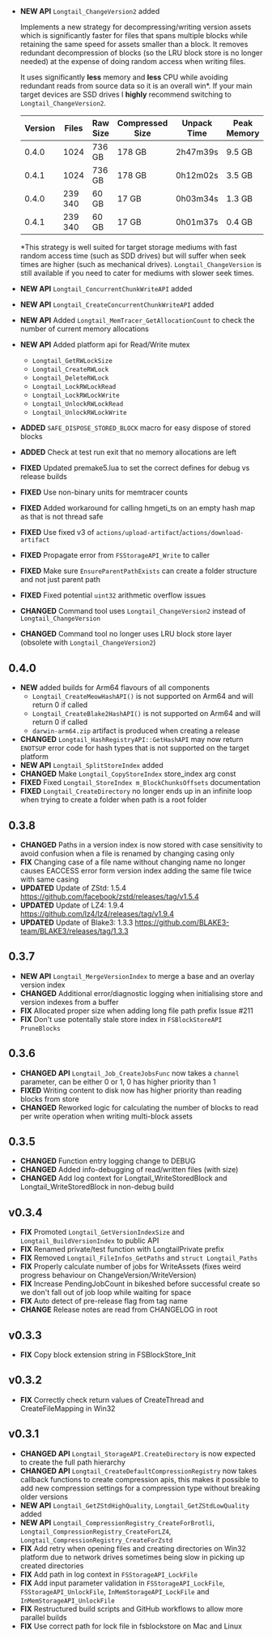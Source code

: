 ##
- **NEW API** `Longtail_ChangeVersion2` added

  Implements a new strategy for decompressing/writing version assets which is significantly faster for files that spans multiple blocks while retaining the same speed for assets smaller than a block. It removes redundant decompression of blocks (so the LRU block store is no longer needed) at the expense of doing random access when writing files.
  
  It uses significantly **less** memory and **less** CPU while avoiding redundant reads from source data so it is an overall win*.
  If your main target devices are SSD drives I **highly** recommend switching to `Longtail_ChangeVersion2`.
  
  | Version | Files | Raw Size | Compressed Size | Unpack Time | Peak Memory |
  |-|-|-|-|-|-|
  |0.4.0|1024|736 GB|178 GB|2h47m39s|9.5 GB|
  |0.4.1|1024|736 GB|178 GB|0h12m02s|3.5 GB|
  |0.4.0|239 340|60 GB|17 GB|0h03m34s|1.3 GB|
  |0.4.1|239 340|60 GB|17 GB|0h01m37s|0.4 GB|

  *This strategy is well suited for target storage mediums with fast random access time (such as SDD drives) but will suffer when seek times are higher (such as mechanical drives).
  `Longtail_ChangeVersion` is still available if you need to cater for mediums with slower seek times.

- **NEW API** `Longtail_ConcurrentChunkWriteAPI` added
- **NEW API** `Longtail_CreateConcurrentChunkWriteAPI` added
- **NEW API** Added `Longtail_MemTracer_GetAllocationCount` to check the number of current memory allocations
- **NEW API** Added platform api for Read/Write mutex
  - `Longtail_GetRWLockSize`
  - `Longtail_CreateRWLock`
  - `Longtail_DeleteRWLock`
  - `Longtail_LockRWLockRead`
  - `Longtail_LockRWLockWrite`
  - `Longtail_UnlockRWLockRead`
  - `Longtail_UnlockRWLockWrite`
- **ADDED** `SAFE_DISPOSE_STORED_BLOCK` macro for easy dispose of stored blocks
- **ADDED** Check at test run exit that no memory allocations are left
- **FIXED** Updated premake5.lua to set the correct defines for debug vs release builds
- **FIXED** Use non-binary units for memtracer counts
- **FIXED** Added workaround for calling hmgeti_ts on an empty hash map as that is not thread safe
- **FIXED** Use fixed v3 of `actions/upload-artifact`/`actions/download-artifact`
- **FIXED** Propagate error from `FSStorageAPI_Write` to caller
- **FIXED** Make sure `EnsureParentPathExists` can create a folder structure and not just parent path
- **FIXED** Fixed potential `uint32` arithmetic overflow issues
- **CHANGED** Command tool uses `Longtail_ChangeVersion2` instead of `Longtail_ChangeVersion`
- **CHANGED** Command tool no longer uses LRU block store layer (obsolete with `Longtail_ChangeVersion2`)

## 0.4.0
- **NEW** added builds for Arm64 flavours of all components
  - `Longtail_CreateMeowHashAPI()` is not supported on Arm64 and will return 0 if called
  - `Longtail_CreateBlake2HashAPI()` is not supported on Arm64 and will return 0 if called
  - `darwin-arm64.zip` artifact is produced when creating a release
- **CHANGED** `Longtail_HashRegistryAPI::GetHashAPI` may now return `ENOTSUP` error code for hash types that is not supported on the target platform
- **NEW API** `Longtail_SplitStoreIndex` added
- **CHANGED** Make `Longtail_CopyStoreIndex` store_index arg const
- **FIXED** Fixed `Longtail_StoreIndex m_BlockChunksOffsets` documentation
- **FIXED** `Longtail_CreateDirectory` no longer ends up in an infinite loop when trying to create a folder when path is a root folder

## 0.3.8
- **CHANGED** Paths in a version index is now stored with case sensitivity to avoid confusion when a file is renamed by changing casing only
- **FIX** Changing case of a file name without changing name no longer causes EACCESS error form version index adding the same file twice with same casing
- **UPDATED** Update of ZStd: 1.5.4 https://github.com/facebook/zstd/releases/tag/v1.5.4
- **UPDATED** Update of LZ4: 1.9.4 https://github.com/lz4/lz4/releases/tag/v1.9.4
- **UPDATED** Update of Blake3: 1.3.3 https://github.com/BLAKE3-team/BLAKE3/releases/tag/1.3.3

## 0.3.7
- **NEW API** `Longtail_MergeVersionIndex` to merge a base and an overlay version index
- **CHANGED** Additional error/diagnostic logging when initialising store and version indexes from a buffer
- **FIX** Allocated proper size when adding long file path prefix Issue #211
- **FIX** Don't use potentally stale store index in `FSBlockStoreAPI` `PruneBlocks`

## 0.3.6
- **CHANGED API** `Longtail_Job_CreateJobsFunc` now takes a `channel` parameter, can be either 0 or 1, 0 has higher priority than 1
- **FIXED** Writing content to disk now has higher priority than reading blocks from store
- **CHANGED** Reworked logic for calculating the number of blocks to read per write operation when writing multi-block assets

## 0.3.5
- **CHANGED** Function entry logging change to DEBUG
- **CHANGED** Added info-debugging of read/written files (with size)
- **CHANGED** Add log context for Longtail_WriteStoredBlock and Longtail_WriteStoredBlock in non-debug build

## v0.3.4
- **FIX** Promoted `Longtail_GetVersionIndexSize` and `Longtail_BuildVersionIndex` to public API
- **FIX** Renamed private/test function with LongtailPrivate prefix
- **FIX** Removed `Longtail_FileInfos_GetPaths` and `struct Longtail_Paths`
- **FIX** Properly calculate number of jobs for WriteAssets (fixes weird progress behaviour on ChangeVersion/WriteVersion)
- **FIX** Increase PendingJobCount in bikeshed before successful create so we don't fall out of job loop while waiting for space
- **FIX** Auto detect of pre-release flag from tag name
- **CHANGE** Release notes are read from CHANGELOG in root

## v0.3.3
- **FIX** Copy block extension string in FSBlockStore_Init

## v0.3.2
- **FIX** Correctly check return values of CreateThread and CreateFileMapping in Win32

## v0.3.1
- **CHANGED API** `Longtail_StorageAPI.CreateDirectory` is now expected to create the full path hierarchy
- **CHANGED API** `Longtail_CreateDefaultCompressionRegistry` now takes callback functions to create compression apis, this makes it possible to add new compression settings for a compression type without breaking older versions
- **NEW API** `Longtail_GetZStdHighQuality`, `Longtail_GetZStdLowQuality` added
- **NEW API** `Longtail_CompressionRegistry_CreateForBrotli`, `Longtail_CompressionRegistry_CreateForLZ4`, `Longtail_CompressionRegistry_CreateForZstd`
- **FIX** Add retry when opening files and creating directories on Win32 platform due to network drives sometimes being slow in picking up created directories
- **FIX** Add path in log context in `FSStorageAPI_LockFile`
- **FIX** Add input parameter validation in `FSStorageAPI_LockFile`, `FSStorageAPI_UnlockFile`, `InMemStorageAPI_LockFile` and `InMemStorageAPI_UnlockFile`
- **FIX** Restructured build scripts and GitHub workflows to allow more parallel builds
- **FIX** Use correct path for lock file in fsblockstore on Mac and Linux
